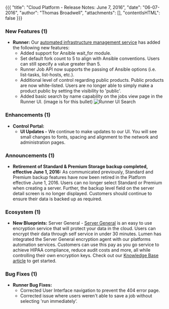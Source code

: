 {{{
"title": "Cloud Platform - Release Notes: June 7, 2016",
"date": "06-07-2016",
"author": "Thomas Broadwell",
"attachments": [],
"contentIsHTML": false
}}}

### New Features (1)
* __Runner:__ Our [automated infrastructure management service](https://www.ctl.io/runner/) has added the following new features:
	- Added support for Ansible wait_for module.
	- Set default fork count to 5 to align with Ansible conventions.  Users can still specify a value greater than 5.
	- Runner Job API now supports the passing of Ansible options (i.e. list-tasks, list-hosts, etc.).  
	- Additional level of control regarding public products.  Public products are now white-listed.  Users are no longer able to simply make a product public by setting the visibility to 'public'.
	- Added basic search by name capability on the jobs view page in the Runner UI. (image is for this bullet)
	![Runner UI Search](../../images/runner20160607.png)

### Enhancements (1)
* __Control Portal:__
	* **UI Updates -** We continue to make updates to our UI. You will see small changes to fonts, spacing and alignment to the network and administration pages.

### Announcements (1)
* __Retirement of Standard & Premium Storage backup completed, effective June 1, 2016:__ As communicated previously, Standard and Premium backup features have now been retired in the Platform effective June 1, 2016. Users can no longer select Standard or Premium when creating a server. Further, the backup level field on the server detail screen is no longer displayed. Customers should continue to ensure their data is backed up as required.

### Ecosystem (1)
* __New Blueprints:__  Server General - [Server General](https://www.servergeneral.com/) is an easy to use encryption service that will protect your data in the cloud. Users can encrypt their data through self service in under 30 minutes. Lumen has integrated the Server General encryption agent with our platforms automation services. Customers can use this pay as you go service to achieve HIPAA compliance, reduce audit costs and more, all while controlling their own encryption keys. Check out our [Knowledge Base article](https://www.ctl.io/knowledge-base/ecosystem-partners/marketplace-guides/getting-started-with-server-general-blueprint/) to get started.

### Bug Fixes (1)
* __Runner Bug Fixes:__
	- Corrected User Interface navigation to prevent the 404 error page.
	- Corrected issue where users weren't able to save a job without selecting 'run immediately’.
